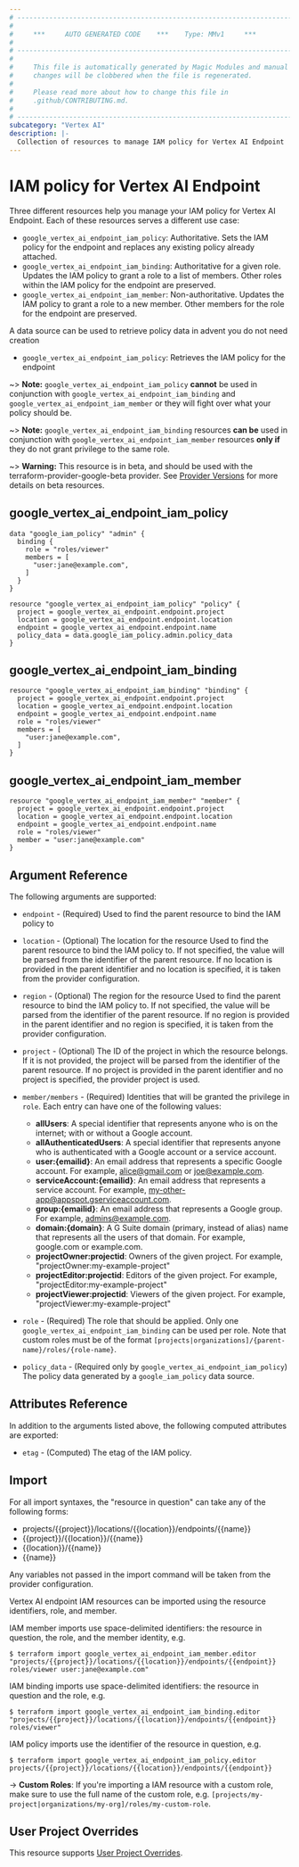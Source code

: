 ```yaml
---
# ----------------------------------------------------------------------------
#
#     ***     AUTO GENERATED CODE    ***    Type: MMv1     ***
#
# ----------------------------------------------------------------------------
#
#     This file is automatically generated by Magic Modules and manual
#     changes will be clobbered when the file is regenerated.
#
#     Please read more about how to change this file in
#     .github/CONTRIBUTING.md.
#
# ----------------------------------------------------------------------------
subcategory: "Vertex AI"
description: |-
  Collection of resources to manage IAM policy for Vertex AI Endpoint
---
```


# IAM policy for Vertex AI Endpoint
Three different resources help you manage your IAM policy for Vertex AI Endpoint. Each of these resources serves a different use case:

* `google_vertex_ai_endpoint_iam_policy`: Authoritative. Sets the IAM policy for the endpoint and replaces any existing policy already attached.
* `google_vertex_ai_endpoint_iam_binding`: Authoritative for a given role. Updates the IAM policy to grant a role to a list of members. Other roles within the IAM policy for the endpoint are preserved.
* `google_vertex_ai_endpoint_iam_member`: Non-authoritative. Updates the IAM policy to grant a role to a new member. Other members for the role for the endpoint are preserved.

A data source can be used to retrieve policy data in advent you do not need creation

* `google_vertex_ai_endpoint_iam_policy`: Retrieves the IAM policy for the endpoint

~> **Note:** `google_vertex_ai_endpoint_iam_policy` **cannot** be used in conjunction with `google_vertex_ai_endpoint_iam_binding` and `google_vertex_ai_endpoint_iam_member` or they will fight over what your policy should be.

~> **Note:** `google_vertex_ai_endpoint_iam_binding` resources **can be** used in conjunction with `google_vertex_ai_endpoint_iam_member` resources **only if** they do not grant privilege to the same role.


~> **Warning:** This resource is in beta, and should be used with the terraform-provider-google-beta provider.
See [Provider Versions](https://terraform.io/docs/providers/google/guides/provider_versions.html) for more details on beta resources.


## google\_vertex\_ai\_endpoint\_iam\_policy

```hcl
data "google_iam_policy" "admin" {
  binding {
    role = "roles/viewer"
    members = [
      "user:jane@example.com",
    ]
  }
}

resource "google_vertex_ai_endpoint_iam_policy" "policy" {
  project = google_vertex_ai_endpoint.endpoint.project
  location = google_vertex_ai_endpoint.endpoint.location
  endpoint = google_vertex_ai_endpoint.endpoint.name
  policy_data = data.google_iam_policy.admin.policy_data
}
```

## google\_vertex\_ai\_endpoint\_iam\_binding

```hcl
resource "google_vertex_ai_endpoint_iam_binding" "binding" {
  project = google_vertex_ai_endpoint.endpoint.project
  location = google_vertex_ai_endpoint.endpoint.location
  endpoint = google_vertex_ai_endpoint.endpoint.name
  role = "roles/viewer"
  members = [
    "user:jane@example.com",
  ]
}
```

## google\_vertex\_ai\_endpoint\_iam\_member

```hcl
resource "google_vertex_ai_endpoint_iam_member" "member" {
  project = google_vertex_ai_endpoint.endpoint.project
  location = google_vertex_ai_endpoint.endpoint.location
  endpoint = google_vertex_ai_endpoint.endpoint.name
  role = "roles/viewer"
  member = "user:jane@example.com"
}
```


## Argument Reference

The following arguments are supported:

* `endpoint` - (Required) Used to find the parent resource to bind the IAM policy to
* `location` - (Optional) The location for the resource Used to find the parent resource to bind the IAM policy to. If not specified,
  the value will be parsed from the identifier of the parent resource. If no location is provided in the parent identifier and no
  location is specified, it is taken from the provider configuration.
* `region` - (Optional) The region for the resource Used to find the parent resource to bind the IAM policy to. If not specified,
  the value will be parsed from the identifier of the parent resource. If no region is provided in the parent identifier and no
  region is specified, it is taken from the provider configuration.

* `project` - (Optional) The ID of the project in which the resource belongs.
    If it is not provided, the project will be parsed from the identifier of the parent resource. If no project is provided in the parent identifier and no project is specified, the provider project is used.

* `member/members` - (Required) Identities that will be granted the privilege in `role`.
  Each entry can have one of the following values:
  * **allUsers**: A special identifier that represents anyone who is on the internet; with or without a Google account.
  * **allAuthenticatedUsers**: A special identifier that represents anyone who is authenticated with a Google account or a service account.
  * **user:{emailid}**: An email address that represents a specific Google account. For example, alice@gmail.com or joe@example.com.
  * **serviceAccount:{emailid}**: An email address that represents a service account. For example, my-other-app@appspot.gserviceaccount.com.
  * **group:{emailid}**: An email address that represents a Google group. For example, admins@example.com.
  * **domain:{domain}**: A G Suite domain (primary, instead of alias) name that represents all the users of that domain. For example, google.com or example.com.
  * **projectOwner:projectid**: Owners of the given project. For example, "projectOwner:my-example-project"
  * **projectEditor:projectid**: Editors of the given project. For example, "projectEditor:my-example-project"
  * **projectViewer:projectid**: Viewers of the given project. For example, "projectViewer:my-example-project"

* `role` - (Required) The role that should be applied. Only one
    `google_vertex_ai_endpoint_iam_binding` can be used per role. Note that custom roles must be of the format
    `[projects|organizations]/{parent-name}/roles/{role-name}`.

* `policy_data` - (Required only by `google_vertex_ai_endpoint_iam_policy`) The policy data generated by
  a `google_iam_policy` data source.

## Attributes Reference

In addition to the arguments listed above, the following computed attributes are
exported:

* `etag` - (Computed) The etag of the IAM policy.

## Import

For all import syntaxes, the "resource in question" can take any of the following forms:

* projects/{{project}}/locations/{{location}}/endpoints/{{name}}
* {{project}}/{{location}}/{{name}}
* {{location}}/{{name}}
* {{name}}

Any variables not passed in the import command will be taken from the provider configuration.

Vertex AI endpoint IAM resources can be imported using the resource identifiers, role, and member.

IAM member imports use space-delimited identifiers: the resource in question, the role, and the member identity, e.g.
```
$ terraform import google_vertex_ai_endpoint_iam_member.editor "projects/{{project}}/locations/{{location}}/endpoints/{{endpoint}} roles/viewer user:jane@example.com"
```

IAM binding imports use space-delimited identifiers: the resource in question and the role, e.g.
```
$ terraform import google_vertex_ai_endpoint_iam_binding.editor "projects/{{project}}/locations/{{location}}/endpoints/{{endpoint}} roles/viewer"
```

IAM policy imports use the identifier of the resource in question, e.g.
```
$ terraform import google_vertex_ai_endpoint_iam_policy.editor projects/{{project}}/locations/{{location}}/endpoints/{{endpoint}}
```

-> **Custom Roles**: If you're importing a IAM resource with a custom role, make sure to use the
 full name of the custom role, e.g. `[projects/my-project|organizations/my-org]/roles/my-custom-role`.

## User Project Overrides

This resource supports [User Project Overrides](https://registry.terraform.io/providers/hashicorp/google/latest/docs/guides/provider_reference#user_project_override).
